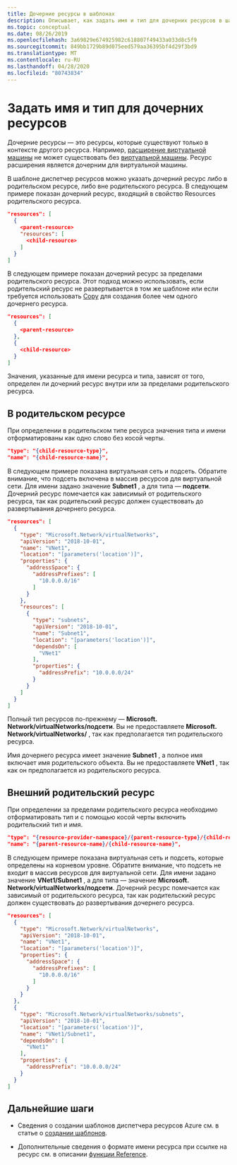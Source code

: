 ```yaml
---
title: Дочерние ресурсы в шаблонах
description: Описывает, как задать имя и тип для дочерних ресурсов в шаблоне Azure Resource Manager.
ms.topic: conceptual
ms.date: 08/26/2019
ms.openlocfilehash: 3a69829e674925982c618807f49433a033d8c5f9
ms.sourcegitcommit: 849bb1729b89d075eed579aa36395bf4d29f3bd9
ms.translationtype: MT
ms.contentlocale: ru-RU
ms.lasthandoff: 04/28/2020
ms.locfileid: "80743834"
---
```

# <a name="set-name-and-type-for-child-resources"></a>Задать имя и тип для дочерних ресурсов

Дочерние ресурсы — это ресурсы, которые существуют только в контексте другого ресурса. Например, [расширение виртуальной машины](/azure/templates/microsoft.compute/2019-03-01/virtualmachines/extensions) не может существовать без [виртуальной машины](/azure/templates/microsoft.compute/2019-03-01/virtualmachines). Ресурс расширения является дочерним для виртуальной машины.

В шаблоне диспетчер ресурсов можно указать дочерний ресурс либо в родительском ресурсе, либо вне родительского ресурса. В следующем примере показан дочерний ресурс, входящий в свойство Resources родительского ресурса.

```json
"resources": [
  {
    <parent-resource>
    "resources": [
      <child-resource>
    ]
  }
]
```

В следующем примере показан дочерний ресурс за пределами родительского ресурса. Этот подход можно использовать, если родительский ресурс не развертывается в том же шаблоне или если требуется использовать [Copy](copy-resources.md) для создания более чем одного дочернего ресурса.

```json
"resources": [
  {
    <parent-resource>
  },
  {
    <child-resource>
  }
]
```

Значения, указанные для имени ресурса и типа, зависят от того, определен ли дочерний ресурс внутри или за пределами родительского ресурса.

## <a name="within-parent-resource"></a>В родительском ресурсе

При определении в родительском типе ресурса значения типа и имени отформатированы как одно слово без косой черты.

```json
"type": "{child-resource-type}",
"name": "{child-resource-name}",
```

В следующем примере показана виртуальная сеть и подсеть. Обратите внимание, что подсеть включена в массив ресурсов для виртуальной сети. Для имени задано значение **Subnet1** , а для типа — **подсети**. Дочерний ресурс помечается как зависимый от родительского ресурса, так как родительский ресурс должен существовать до развертывания дочернего ресурса.

```json
"resources": [
  {
    "type": "Microsoft.Network/virtualNetworks",
    "apiVersion": "2018-10-01",
    "name": "VNet1",
    "location": "[parameters('location')]",
    "properties": {
      "addressSpace": {
        "addressPrefixes": [
          "10.0.0.0/16"
        ]
      }
    },
    "resources": [
      {
        "type": "subnets",
        "apiVersion": "2018-10-01",
        "name": "Subnet1",
        "location": "[parameters('location')]",
        "dependsOn": [
          "VNet1"
        ],
        "properties": {
          "addressPrefix": "10.0.0.0/24"
        }
      }
    ]
  }
]
```

Полный тип ресурсов по-прежнему — **Microsoft. Network/virtualNetworks/подсети**. Вы не предоставляете **Microsoft. Network/virtualNetworks/** , так как предполагается тип родительского ресурса.

Имя дочернего ресурса имеет значение **Subnet1** , а полное имя включает имя родительского объекта. Вы не предоставляете **VNet1** , так как он предполагается из родительского ресурса.

## <a name="outside-parent-resource"></a>Внешний родительский ресурс

При определении за пределами родительского ресурса необходимо отформатировать тип и с помощью косой черты включить родительский тип и имя.

```json
"type": "{resource-provider-namespace}/{parent-resource-type}/{child-resource-type}",
"name": "{parent-resource-name}/{child-resource-name}",
```

В следующем примере показана виртуальная сеть и подсеть, которые определены на корневом уровне. Обратите внимание, что подсеть не входит в массив ресурсов для виртуальной сети. Для имени задано значение **VNet1/Subnet1** , а для типа — значение **Microsoft. Network/virtualNetworks/подсети**. Дочерний ресурс помечается как зависимый от родительского ресурса, так как родительский ресурс должен существовать до развертывания дочернего ресурса.

```json
"resources": [
  {
    "type": "Microsoft.Network/virtualNetworks",
    "apiVersion": "2018-10-01",
    "name": "VNet1",
    "location": "[parameters('location')]",
    "properties": {
      "addressSpace": {
        "addressPrefixes": [
          "10.0.0.0/16"
        ]
      }
    }
  },
  {
    "type": "Microsoft.Network/virtualNetworks/subnets",
    "apiVersion": "2018-10-01",
    "location": "[parameters('location')]",
    "name": "VNet1/Subnet1",
    "dependsOn": [
      "VNet1"
    ],
    "properties": {
      "addressPrefix": "10.0.0.0/24"
    }
  }
]
```

## <a name="next-steps"></a>Дальнейшие шаги

* Сведения о создании шаблонов диспетчера ресурсов Azure см. в статье о [создании шаблонов](template-syntax.md).

* Дополнительные сведения о формате имени ресурса при ссылке на ресурс см. в описании [функции Reference](template-functions-resource.md#reference).
